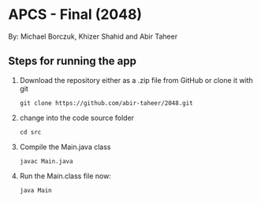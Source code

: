 # APCS - Final (2048)
By: Michael Borczuk, Khizer Shahid and Abir Taheer

## Steps for running the app

1. Download the repository either as a .zip file from GitHub or clone it with git
    ```commandline
    git clone https://github.com/abir-taheer/2048.git
    ```
2. change into the code source folder
    ```commandline
    cd src
    ```
3. Compile the Main.java class
    ```commandline
    javac Main.java
    ```
4. Run the Main.class file now:
    ```commandline
    java Main
    ```
